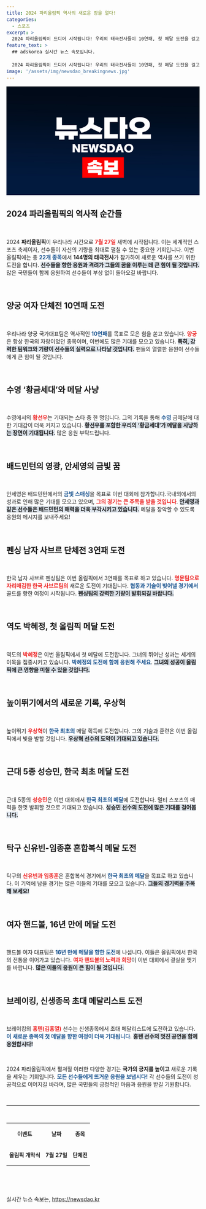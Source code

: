 ```yaml
---
title: 2024 파리올림픽 역사의 새로운 장을 열다!
categories:
  - 스포츠
excerpt: >
  2024 파리올림픽이 드디어 시작됩니다! 우리의 태극전사들이 10연패, 첫 메달 도전을 걸고 나섭니다. 뜨거운 응원으로 새로운 역사를 함께 만들어가요!
feature_text: >
  ## adskorea 실시간 뉴스 속보입니다.

  2024 파리올림픽이 드디어 시작됩니다! 우리의 태극전사들이 10연패, 첫 메달 도전을 걸고 나섭니다. 뜨거운 응원으로 새로운 역사를 함께 만들어가요!
image: '/assets/img/newsdao_breakingnews.jpg'
---
```


<p><img src="/assets/img/newsdao_breakingnews.jpg" alt="adskorea 속보" /></p>

<h2 data-ke-size="size26">2024 파리올림픽의 역사적 순간들</h2>

<p data-ke-size="size16">&nbsp;</p>

<p data-ke-size="size16">2024 <b>파리올림픽</b>이 우리나라 시간으로 <b><span style="color: #ee2323;">7월 27일</span></b> 새벽에 시작됩니다. 이는 세계적인 스포츠 축제이자, 선수들이 자신의 기량을 최대로 펼칠 수 있는 중요한 기회입니다. 이번 올림픽에는 총 <b><span style="color: #1a5490;">22개 종목</span></b>에서 <b>144명의 태극전사</b>가 참가하여 새로운 역사를 쓰기 위한 도전을 합니다.  <b><span style="background-color: #21538527;">선수들을 향한 응원과 격려가 그들의 꿈을 이루는 데 큰 힘이 될 것입니다.</span></b> 많은 국민들이 함께 응원하여 선수들이 부상 없이 돌아오길 바랍니다.</p>

<p data-ke-size="size16">&nbsp;</p>

<h2 data-ke-size="size26">양궁 여자 단체전 10연패 도전</h2>

<p data-ke-size="size16">&nbsp;</p>

<p data-ke-size="size16">우리나라 양궁 국가대표팀은 역사적인 <b><span style="color: #1a5490;">10연패</span></b>를 목표로 모은 힘을 쏟고 있습니다. <b><span style="color: #ee2323;">양궁</span></b>은 항상 한국의 자랑이었던 종목이며, 이번에도 많은 기대를 모으고 있습니다. <b><span style="background-color: #21538527;">특히, 강력한 팀워크와 기량이 선수들의 실력으로 나타날 것입니다.</span></b> 팬들의 열렬한 응원이 선수들에게 큰 힘이 될 것입니다.</p>

<p data-ke-size="size16">&nbsp;</p>

<h2 data-ke-size="size26">수영 ‘황금세대’와 메달 사냥</h2>

<p data-ke-size="size16">&nbsp;</p>

<p data-ke-size="size16">수영에서의 <b><span style="color: #ee2323;">황선우</span></b>는 기대되는 스타 중 한 명입니다. 그의 기록을 통해 <b><span style="color: #1a5490;">수영</span></b> 금메달에 대한 기대감이 더욱 커지고 있습니다. <b><span style="background-color: #21538527;">황선우를 포함한 우리의 ‘황금세대’가 메달을 사냥하는 장면이 기대됩니다.</span></b> 많은 응원 부탁드립니다.</p>

<p data-ke-size="size16">&nbsp;</p>

<h2 data-ke-size="size26">배드민턴의 영광, 안세영의 금빛 꿈</h2>

<p data-ke-size="size16">&nbsp;</p>

<p data-ke-size="size16">안세영은 배드민턴에서의 <b><span style="color: #1a5490;">금빛 스매싱</span></b>을 목표로 이번 대회에 참가합니다.국내외에서의 성과로 인해 많은 기대를 모으고 있으며, <b><span style="color: #ee2323;">그의 경기는 큰 주목을 받을 것입니다</span></b>. <b><span style="background-color: #21538527;">안세영과 같은 선수들은 배드민턴의 매력을 더욱 부각시키고 있습니다.</span></b> 메달을 장악할 수 있도록 응원의 메시지를 보내주세요!</p>

<p data-ke-size="size16">&nbsp;</p>

<h2 data-ke-size="size26">펜싱 남자 사브르 단체전 3연패 도전</h2>

<p data-ke-size="size16">&nbsp;</p>

<p data-ke-size="size16">한국 남자 사브르 펜싱팀은 이번 올림픽에서 3연패를 목표로 하고 있습니다. <b><span style="color: #ee2323;">명문팀으로 자리매김한 한국 사브르팀의</span></b> 새로운 도전이 기대됩니다. <b><span style="color: #1a5490;">협동과 기술이 빚어낼 경기에서</span></b> 골드를 향한 여정이 시작됩니다. <b><span style="background-color: #21538527;">펜싱팀의 강력한 기량이 발휘되길 바랍니다.</span></b></p>

<p data-ke-size="size16">&nbsp;</p>

<h2 data-ke-size="size26">역도 박혜정, 첫 올림픽 메달 도전</h2>

<p data-ke-size="size16">&nbsp;</p>

<p data-ke-size="size16">역도의 <b><span style="color: #ee2323;">박혜정</span></b>은 이번 올림픽에서 첫 메달에 도전합니다. 그녀의 뛰어난 성과는 세계의 이목을 집중시키고 있습니다. <b><span style="color: #1a5490;">박혜정의 도전에 함께 응원해 주세요</span></b>.  <b><span style="background-color: #21538527;">그녀의 성공이 올림픽에 큰 영향을 미칠 수 있을 것입니다.</span></b></p>

<p data-ke-size="size16">&nbsp;</p>

<h2 data-ke-size="size26">높이뛰기에서의 새로운 기록, 우상혁</h2>

<p data-ke-size="size16">&nbsp;</p>

<p data-ke-size="size16">높이뛰기 <b><span style="color: #ee2323;">우상혁</span></b>이 <b><span style="color: #1a5490;">한국 최초의</span></b> 메달 획득에 도전합니다. 그의 기술과 훈련은 이번 올림픽에서 빛을 발할 것입니다. <b><span style="background-color: #21538527;">우상혁 선수의 도약이 기대되고 있습니다.</span></b></p>

<p data-ke-size="size16">&nbsp;</p>

<h2 data-ke-size="size26">근대 5종 성승민, 한국 최초 메달 도전</h2>

<p data-ke-size="size16">&nbsp;</p>

<p data-ke-size="size16">근대 5종의 <b><span style="color: #ee2323;">성승민</span></b>은 이번 대회에서 <b><span style="color: #1a5490;">한국 최초의 메달</span></b>에 도전합니다. 멀티 스포츠의 매력을 한껏 발휘할 것으로 기대되고 있습니다. <b><span style="background-color: #21538527;">성승민 선수의 도전에 많은 기대를 걸어봅니다.</span></b></p>

<p data-ke-size="size16">&nbsp;</p>

<h2 data-ke-size="size26">탁구 신유빈-임종훈 혼합복식 메달 도전</h2>

<p data-ke-size="size16">&nbsp;</p>

<p data-ke-size="size16">탁구의 <b><span style="color: #ee2323;">신유빈과 임종훈</span></b>은 혼합복식 경기에서 <b><span style="color: #1a5490;">한국 최초의 메달</span></b>을 목표로 하고 있습니다. 이 기억에 남을 경기는 많은 이들의 기대를 모으고 있습니다. <b><span style="background-color: #21538527;">그들의 경기력을 주목해 보세요!</span></b></p>

<p data-ke-size="size16">&nbsp;</p>

<h2 data-ke-size="size26">여자 핸드볼, 16년 만에 메달 도전</h2>

<p data-ke-size="size16">&nbsp;</p>

<p data-ke-size="size16">핸드볼 여자 대표팀은 <b><span style="color: #1a5490;">16년 만에 메달을 향한 도전</span></b>에 나섭니다. 이들은 올림픽에서 한국의 전통을 이어가고 있습니다. <b><span style="color: #ee2323;">여자 핸드볼의 노력과 희망</span></b>이 이번 대회에서 결실을 맺기를 바랍니다. <b><span style="background-color: #21538527;">많은 이들의 응원이 큰 힘이 될 것입니다.</span></b></p>

<p data-ke-size="size16">&nbsp;</p>

<h2 data-ke-size="size26">브레이킹, 신생종목 초대 메달리스트 도전</h2>

<p data-ke-size="size16">&nbsp;</p>

<p data-ke-size="size16">브레이킹의 <b><span style="color: #ee2323;">홍텐(김홍열)</span></b> 선수는 신생종목에서 초대 메달리스트에 도전하고 있습니다. <b><span style="color: #1a5490;">이 새로운 종목의 첫 메달을 향한 여정이 더욱 기대됩니다</span></b>. <b><span style="background-color: #21538527;">홍텐 선수의 멋진 공연을 함께 응원합시다!</span></b></p>

<p data-ke-size="size16">&nbsp;</p>

<p data-ke-size="size16">2024 파리올림픽에서 펼쳐질 이러한 다양한 경기는 <b>국가의 긍지를 높이고</b> 새로운 기록을 세우는 기회입니다. <b><span style="color: #1a5490;">모든 선수들에게 뜨거운 응원을 보냅시다!</span></b> 각 선수들의 도전이 성공적으로 이어지길 바라며, 많은 국민들의 긍정적인 마음과 응원을 받길 기원합니다.</p>

<p data-ke-size="size16">&nbsp;</p>

<hr />

<p data-ke-size="size16">&nbsp;</p>

<table style="width: 100%;">
    <tbody>
        <tr>
            <td style="text-align: center; height: 50px;"><b>이벤트</b></td>
            <td style="text-align: center; height: 50px;"><b>날짜</b></td>
            <td style="text-align: center; height: 50px;"><b>종목</b></td>
        </tr>
        <tr>
            <td style="text-align: center; height: 50px;"><b>올림픽 개막식</b></td>
            <td style="text-align: center; height: 50px;"><b>7월 27일</b></td>
            <td style="text-align: center; height: 50px;"><b>단체전</b></td>
        </tr>
    </tbody>
</table>

<p data-ke-size="size16">&nbsp;</p>

<p data-ke-size="size16">&nbsp;</p>
실시간 뉴스 속보는, <a href="https://newsdao.kr" rel="dofollow">https://newsdao.kr</a>


